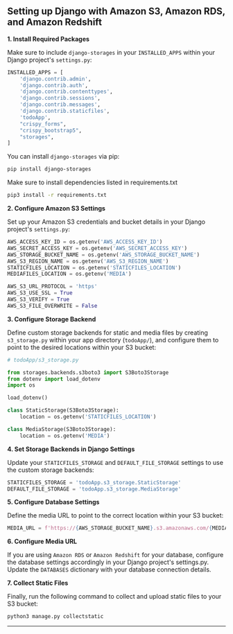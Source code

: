 ## Setting up Django with Amazon S3, Amazon RDS, and Amazon Redshift

**1. Install Required Packages**

Make sure to include `django-storages` in your `INSTALLED_APPS` within your Django project's `settings.py`:

```python
INSTALLED_APPS = [
    'django.contrib.admin',
    'django.contrib.auth',
    'django.contrib.contenttypes',
    'django.contrib.sessions',
    'django.contrib.messages',
    'django.contrib.staticfiles',
    'todoApp',
    "crispy_forms",
    "crispy_bootstrap5",
    "storages",
]
```

You can install `django-storages` via pip:

```bash
pip install django-storages
```
Make sure to install dependencies listed in requirements.txt

```bash
pip3 install -r requirements.txt
```
**2. Configure Amazon S3 Settings**

Set up your Amazon S3 credentials and bucket details in your Django project's `settings.py`:

```python
AWS_ACCESS_KEY_ID = os.getenv('AWS_ACCESS_KEY_ID')
AWS_SECRET_ACCESS_KEY = os.getenv('AWS_SECRET_ACCESS_KEY')
AWS_STORAGE_BUCKET_NAME = os.getenv('AWS_STORAGE_BUCKET_NAME')
AWS_S3_REGION_NAME = os.getenv('AWS_S3_REGION_NAME')
STATICFILES_LOCATION = os.getenv('STATICFILES_LOCATION')
MEDIAFILES_LOCATION = os.getenv('MEDIA')

AWS_S3_URL_PROTOCOL = 'https'
AWS_S3_USE_SSL = True
AWS_S3_VERIFY = True
AWS_S3_FILE_OVERWRITE = False
```

**3. Configure Storage Backend**

Define custom storage backends for static and media files by creating `s3_storage.py` within your app directory (`todoApp/`), and configure them to point to the desired locations within your S3 bucket:

```python
# todoApp/s3_storage.py

from storages.backends.s3boto3 import S3Boto3Storage
from dotenv import load_dotenv
import os

load_dotenv()

class StaticStorage(S3Boto3Storage):
    location = os.getenv('STATICFILES_LOCATION')

class MediaStorage(S3Boto3Storage):
    location = os.getenv('MEDIA')
```

**4. Set Storage Backends in Django Settings**

Update your `STATICFILES_STORAGE` and `DEFAULT_FILE_STORAGE` settings to use the custom storage backends:

```python
STATICFILES_STORAGE = 'todoApp.s3_storage.StaticStorage'
DEFAULT_FILE_STORAGE = 'todoApp.s3_storage.MediaStorage'
```

**5. Configure Database Settings**

Define the media URL to point to the correct location within your S3 bucket:

```python
MEDIA_URL = f'https://{AWS_STORAGE_BUCKET_NAME}.s3.amazonaws.com/{MEDIAFILES_LOCATION}/'
```

**6. Configure Media URL**

If you are using `Amazon RDS` or `Amazon Redshift` for your database, configure the database settings accordingly in your Django project's settings.py. Update the `DATABASES` dictionary with your database connection details.

**7. Collect Static Files**

Finally, run the following command to collect and upload static files to your S3 bucket:

```bash
python3 manage.py collectstatic
```

---